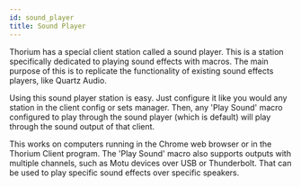 ```yaml
---
id: sound_player
title: Sound Player
---
```


Thorium has a special client station called a sound player. This is a station
specifically dedicated to playing sound effects with macros. The main purpose of
this is to replicate the functionality of existing sound effects players, like
Quartz Audio.

Using this sound player station is easy. Just configure it like you would any
station in the client config or sets manager. Then, any 'Play Sound' macro
configured to play through the sound player (which is default) will play through
the sound output of that client.

This works on computers running in the Chrome web browser or in the Thorium
Client program. The 'Play Sound' macro also supports outputs with multiple
channels, such as Motu devices over USB or Thunderbolt. That can be used to play
specific sound effects over specific speakers.
